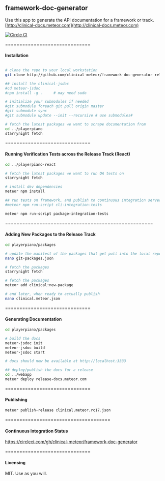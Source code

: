 ## framework-doc-generator

Use this app to generate the API documentation for a framework or track.  
[http://clinical-docs.meteor.com](http://clinical-docs.meteor.com)


[![Circle CI](https://circleci.com/gh/clinical-meteor/framework-doc-generator/tree/master.svg?style=svg)](https://circleci.com/gh/clinical-meteor/framework-doc-generator/tree/master)

==============================
#### Installation

````bash

# clone the repo to your local workstation
git clone http://github.com/clinical-meteor/framework-doc-generator release-docs

## install the clinical-jsdoc
#cd meteor-jsdoc
#npm install -g .     # may need sudo

# initialize your submodules if needed
#git submodule foreach git pull origin master
#git submodule sync
#git submodule update --init --recursive # use submodules#

# fetch the latest packages we want to scrape documentation from
cd ../playerpiano
starrynight fetch
````


==============================
#### Running Verification Tests across the Release Track (React)

````bash
cd ../playerpiano-react

# fetch the latest packages we want to run QA tests on
starrynight fetch

# install dev dependencies
meteor npm install

## run tests on framework, and publish to continuous integration servers
#meteor npm run-script cli-integration-tests

meteor npm run-script package-integration-tests
````



====================================================
#### Adding New Packages to the Release Track

```bash
cd playerpiano/packages

# update the manifest of the packages that get pull into the local repository to do QA check on
nano git-packages.json

# fetch the packages
starrynight fetch

# fetch the packages
meteor add clinical:new-package

# and later, when ready to actually publish
nano clinical.meteor.json
```

==============================
#### Generating Documentation

````bash
cd playerpiano/packages

# build the docs
meteor-jsdoc init
meteor-jsdoc build
meteor-jsdoc start

# docs should now be available at http://localhost:3333

## deploy/publish the docs for a release
cd ../webapp
meteor deploy release-docs.meteor.com
````

==============================
#### Publishing  

```bash
meteor publish-release clinical.meteor.rc17.json
```


=====================================
#### Continuous Integration Status

https://circleci.com/gh/clinical-meteor/framework-doc-generator

==============================
#### Licensing

MIT.  Use as you will.    
